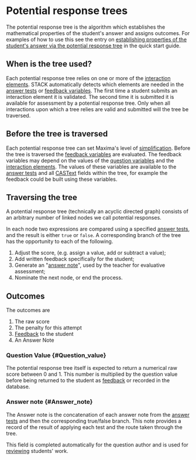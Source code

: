# Potential response trees

The potential response tree is the algorithm which establishes the mathematical properties of the student's answer and assigns outcomes. 
For examples of how to use this see the entry on
[establishing properties of the student's answer via the potential response tree](Authoring_quick_start#Answer_props_via_prt)
in the quick start guide.

## When is the tree used? ##

Each potential response tree relies on one or more of the [interaction elements](Interaction_elements).
STACK automatically detects which elements are needed in the [answer tests](Answer_tests) or
[feedback variables](KeyVals#Feedback_variables).
The first time a student submits an interaction element it is validated.
The second time it is submitted it is available for assessment by a potential response tree.
Only when all interactions upon which a tree relies are valid and submitted will the tree be traversed.

## Before the tree is traversed ##

Each potential response tree can set Maxima's level of [simplification](../CAS/Maxima#Simplification).
Before the tree is traversed the [feedback variables](KeyVals#Feedback_variables) are evaluated.
The feedback variables may depend on the values of the [question variables](KeyVals#Question_variables) and the [interaction elements](interaction_elements).
The values of these variables are available to the [answer tests](Answer_tests) and all [CASText](CASText) fields within the tree, for example the feedback could be built using these variables.

## Traversing the tree ##

A potential response tree (technically an acyclic directed graph) consists of an arbitrary number of linked nodes we call potential responses. 

In each node two expressions are compared using a specified [answer tests](Answer_tests), and the result is either `true` or `false`. A corresponding branch of the tree has the opportunity to each of the following.

1. Adjust the score, (e.g. assign a value, add or subtract a value);
2. Add written feedback specifically for the student;
3. Generate an "[answer note](Potential_response_trees#Answer_note)", used by the teacher for evaluative assessment;
4. Nominate the next node, or end the process.

## Outcomes  ##

The outcomes are

1. The raw score
2. The penalty for this attempt
3. [Feedback](Feedback) to the student
4. An Answer Note

### Question Value 			{#Question_value}

The potential response tree itself is expected to return a numerical raw score between $0$ and $1$.
This number is multiplied by the question value before being returned to the student as [feedback](Feedback) or recorded in the database.

### Answer note 			{#Answer_note}

The Answer note is the concatenation of each answer note from the [answer tests](Answer_tests) and
then the corresponding true/false branch.  This note provides a record of the result of applying each
test and the route taken through the tree.

This field is completed automatically for the question author and is used for [reviewing](Reviewing) students' work.
